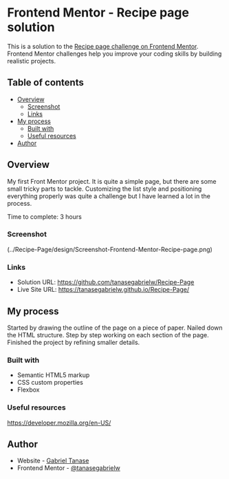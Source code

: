 # Frontend Mentor - Recipe page solution

This is a solution to the [Recipe page challenge on Frontend Mentor](https://www.frontendmentor.io/challenges/recipe-page-KiTsR8QQKm). Frontend Mentor challenges help you improve your coding skills by building realistic projects. 

## Table of contents

- [Overview](#overview)
  - [Screenshot](#screenshot)
  - [Links](#links)
- [My process](#my-process)
  - [Built with](#built-with)
  - [Useful resources](#useful-resources)
- [Author](#author)



## Overview

My first Front Mentor project. It is quite a simple page, but there are some small tricky parts to tackle. Customizing the list style and positioning everything properly was quite a challenge but I have learned a lot in the process.

Time to complete: 3 hours

### Screenshot

(../Recipe-Page/design/Screenshot-Frontend-Mentor-Recipe-page.png)

### Links

- Solution URL: https://github.com/tanasegabrielw/Recipe-Page
- Live Site URL: https://tanasegabrielw.github.io/Recipe-Page/

## My process

Started by drawing the outline of the page on a piece of paper.
Nailed down the HTML structure.
Step by step working on each section of the page.
Finished the project by refining smaller details.

### Built with

- Semantic HTML5 markup
- CSS custom properties
- Flexbox

### Useful resources

https://developer.mozilla.org/en-US/


## Author

- Website - [Gabriel Tanase](https://github.com/tanasegabrielw)
- Frontend Mentor - [@tanasegabrielw](https://www.frontendmentor.io/profile/tanasegabrielw)

